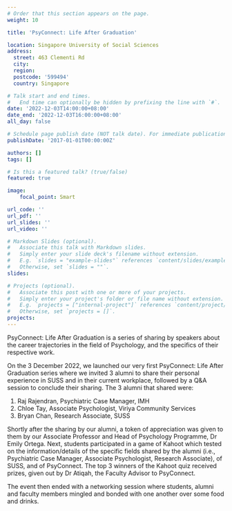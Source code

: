 ```yaml
---
# Order that this section appears on the page.
weight: 10

title: 'PsyConnect: Life After Graduation'

location: Singapore University of Social Sciences
address:
  street: 463 Clementi Rd
  city: 
  region: 
  postcode: '599494'
  country: Singapore

# Talk start and end times.
#   End time can optionally be hidden by prefixing the line with `#`.
date: '2022-12-03T14:00:00+08:00'
date_end: '2022-12-03T16:00:00+08:00'
all_day: false

# Schedule page publish date (NOT talk date). For immediate publication, any date earlier than today is acceptable.
publishDate: '2017-01-01T00:00:00Z'

authors: []
tags: []

# Is this a featured talk? (true/false)
featured: true

image:
    focal_point: Smart

url_code: ''
url_pdf: ''
url_slides: ''
url_video: ''

# Markdown Slides (optional).
#   Associate this talk with Markdown slides.
#   Simply enter your slide deck's filename without extension.
#   E.g. `slides = "example-slides"` references `content/slides/example-slides.md`.
#   Otherwise, set `slides = ""`.
slides:

# Projects (optional).
#   Associate this post with one or more of your projects.
#   Simply enter your project's folder or file name without extension.
#   E.g. `projects = ["internal-project"]` references `content/project/deep-learning/index.md`.
#   Otherwise, set `projects = []`.
projects:
---
```


PsyConnect: Life After Graduation is a series of sharing by speakers about the career trajectories in the field of Psychology, and the specifics of their respective work.

On the 3 December 2022, we launched our very first PsyConnect: Life After Graduation series where we invited 3 alumni to share their personal experience in SUSS and in their current workplace, followed by a Q&A session to conclude their sharing.
The 3 alumni that shared were:

1. Raj Rajendran, Psychiatric Case Manager, IMH
2. Chloe Tay, Associate Psychologist, Viriya Community Services
3. Bryan Chan, Research Associate, SUSS

Shortly after the sharing by our alumni, a token of appreciation was given to them by our Associate Professor and Head of Psychology Programme, Dr Emily Ortega. Next, students participated in a game of Kahoot which tested on the information/details of the specific fields shared by the alumni (i.e., Psychiatric Case Manager, Associate Psychologist, Research Associate), of SUSS, and of PsyConnect. The top 3 winners of the Kahoot quiz received prizes, given out by Dr Atiqah, the Faculty Advisor to PsyConnect.

The event then ended with a networking session where students, alumni and faculty members mingled and bonded with one another over some food and drinks.
